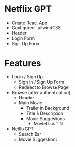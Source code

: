 # Netflix GPT

- Create React App
- Configured TailwindCSS
- Header
- Login Form
- Sign Up Form

# Features

- Login / Sign Up
  - Sign In / Sign Up Form
  - Redirect to Browse Page
- Browse (after authentication)
  - Header
  - Main Movie
    - Trailer in Background
    - Title & Description
    - Movie Suggestions
      - MovieLists \* N
- NetflixGPT
  - Search Bar
  - Movie Suggestions
